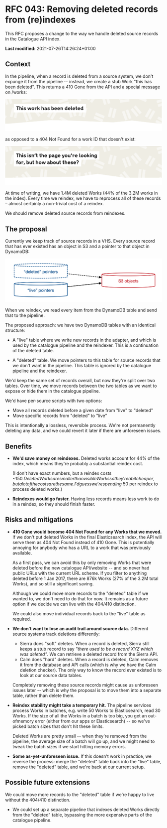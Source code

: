 # RFC 043: Removing deleted records from (re)indexes

This RFC proposes a change to the way we handle deleted source records in the Catalogue API index.

**Last modified:** 2021-07-26T14:26:24+01:00

## Context

In the pipeline, when a record is deleted from a source system, we don't expunge it from the pipeline -- instead, we create a stub Work "this has been deleted".
This returns a 410 Gone from the API and a special message on /works:

![Screenshot of a /works page saying "This work has been deleted"](deleted_screenshot.png)

as opposed to a 404 Not Found for a work ID that doesn't exist:

![Screenshot of a /works page saying "This isn’t the page you’re looking for, but how about these?"](notfound_screenshot.png)

At time of writing, we have 1.4M deleted Works (44% of the 3.2M works in the index).
Every time we reindex, we have to reprocess all of these records – almost certainly a non-trivial cost of a reindex.

We should remove deleted source records from reindexes.

## The proposal

Currently we keep track of source records in a VHS.
Every source record that has ever existed has an object in S3 and a pointer to that object in DynamoDB:

![Two blue DynamoDB tables (left) pointing to a red S3 bucket (right)](table_structure.png)

When we reindex, we read every item from the DynamoDB table and send that to the pipeline.

The proposed approach: we have two DynamoDB tables with an identical structure:

-   A "live" table where we write new records in the adapter, and which is used by the catalogue pipeline and the reindexer.
    This is a continuation of the deleted table.

-   A "deleted" table.
    We move pointers to this table for source records that we don't want in the pipeline.
    This table is ignored by the catalogue pipeline and the reindexer.

We'd keep the same set of records overall, but now they're split over two tables.
Over time, we move records between the two tables as we want to expose or hide them in the catalogue pipeline.

We'd have per-source scripts with two options:

-   Move all records deleted before a given date from "live" to "deleted"
-   Move specific records from "deleted" to "live"

This is intentionally a lossless, reversible process.
We're not permanently deleting any data, and we could revert it later if there are unforeseen issues.

## Benefits

-   **We'd save money on reindexes.**
    Deleted works account for 44% of the index, which means they're probably a substantial reindex cost.

    (I don't have exact numbers, but a reindex costs ~$150.
    Deleted Works are smaller than visible Works so they're a bit cheaper, but a lot of the costs are the same.
    I'd guess we're spending ~$50 per reindex to process deleted works.)

-   **Reindexes would go faster.**
    Having less records means less work to do in a reindex, so they should finish faster.

## Risks and mitigations

-   **410 Gone would become 404 Not Found for any Works that we moved.**
    If we don't put deleted Works in the final Elasticsearch index, the API will serve them as 404 Not Found instead of 410 Gone.
    This is potentially annoying for anybody who has a URL to a work that was previously available.

    As a first pass, we can avoid this by only removing Works that were deleted before the new catalogue API/website -- and so never had public URLs with the current URL scheme.
    If you filter to anything deleted before 1 Jan 2017, there are 876k Works (27% of the 3.2M total Works), and so still a significant saving.

    Although we could move more records to the "deleted" table if we wanted to, we don't need to do that for now.
    It remains as a future option if we decide we can live with the 404/410 distinction.

    We could also move individual records back to the "live" table as required.

-   **We don't want to lose an audit trail around source data.**
    Different source systems track deletions differently:

    -   Sierra does "soft" deletes.
        When a record is deleted, Sierra still keeps a stub record to say *"there used to be a record XYZ which was deleted"*.
        We can retrieve a deleted record from the Sierra API.
    -   Calm does "hard" deletes.
        When a record is deleted, Calm removes it from the database and API calls (which is why we have the Calm deletion checker).
        The only way to know the record ever existed is to look at our source data tables.

    Completely removing these source records might cause us unforeseen issues later -- which is why the proposal is to move them into a separate table, rather than delete them.

-   **Reindex stability might take a temporary hit.**
    The pipeline services process Works in batches, e.g. write 50 Works to Elasticsearch, read 30 Works.
    If the size of all the Works in a batch is too big, you get an out-ofmemory error (either from our apps or Elasticsearch) -- so we've picked batch sizes that don't hit these limits.

    Deleted Works are pretty small -- when they're removed from the pipeline, the average size of a batch will go up, and we might need to tweak the batch sizes if we start hitting memory errors.

-   **Some as-yet-unforeseen issue.**
    If this doesn't work in practice, we reverse the process: merge the "deleted" table back into the "live" table, remove the "deleted" table, and we're back at our current setup.

## Possible future extensions

We could move more records to the "deleted" table if we're happy to live without the 404/410 distinction.
-   We could set up a separate pipeline that indexes deleted Works directly from the "deleted" table, bypassing the more expensive parts of the catalogue pipeline.
